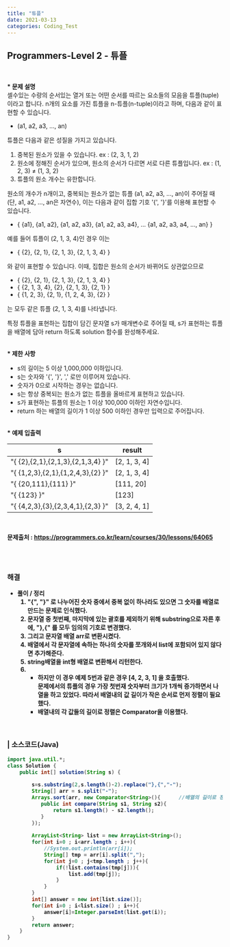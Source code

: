 ```yaml
---
title: "튜플"
date: 2021-03-13
categories: Coding_Test
---
```


## Programmers-Level 2 - 튜플
<br>

<b>* 문제 설명</b><br>
셀수있는 수량의 순서있는 열거 또는 어떤 순서를 따르는 요소들의 모음을 튜플(tuple)이라고 합니다. n개의 요소를 가진 튜플을 n-튜플(n-tuple)이라고 하며, 다음과 같이 표현할 수 있습니다.

- (a1, a2, a3, ..., an)

튜플은 다음과 같은 성질을 가지고 있습니다.
1. 중복된 원소가 있을 수 있습니다. ex : (2, 3, 1, 2)
2. 원소에 정해진 순서가 있으며, 원소의 순서가 다르면 서로 다른 튜플입니다. ex : (1, 2, 3) ≠ (1, 3, 2)
3. 튜플의 원소 개수는 유한합니다.

원소의 개수가 n개이고, 중복되는 원소가 없는 튜플 (a1, a2, a3, ..., an)이 주어질 때(단, a1, a2, ..., an은 자연수), 이는 다음과 같이 집합 기호 '{', '}'를 이용해 표현할 수 있습니다.
- { {a1}, {a1, a2}, {a1, a2, a3}, {a1, a2, a3, a4}, ... {a1, a2, a3, a4, ..., an} }

예를 들어 튜플이 (2, 1, 3, 4)인 경우 이는
- { {2}, {2, 1}, {2, 1, 3}, {2, 1, 3, 4} }

와 같이 표현할 수 있습니다. 이때, 집합은 원소의 순서가 바뀌어도 상관없으므로

- { {2}, {2, 1}, {2, 1, 3}, {2, 1, 3, 4} }
- { {2, 1, 3, 4}, {2}, {2, 1, 3}, {2, 1} }
- { {1, 2, 3}, {2, 1}, {1, 2, 4, 3}, {2} }

는 모두 같은 튜플 (2, 1, 3, 4)를 나타냅니다.

특정 튜플을 표현하는 집합이 담긴 문자열 s가 매개변수로 주어질 때, s가 표현하는 튜플을 배열에 담아 return 하도록 solution 함수를 완성해주세요.
<br>

<br><b>* 제한 사항 </b>

* s의 길이는 5 이상 1,000,000 이하입니다.
* s는 숫자와 '{', '}', ',' 로만 이루어져 있습니다.
* 숫자가 0으로 시작하는 경우는 없습니다.
* s는 항상 중복되는 원소가 없는 튜플을 올바르게 표현하고 있습니다.
* s가 표현하는 튜플의 원소는 1 이상 100,000 이하인 자연수입니다.
* return 하는 배열의 길이가 1 이상 500 이하인 경우만 입력으로 주어집니다.


<br><b>* 예제 입출력<br>

s|result|
|------|------|
|"{ {2},{2,1},{2,1,3},{2,1,3,4} }"|[2, 1, 3, 4]|
|"{ {1,2,3},{2,1},{1,2,4,3},{2} }"|[2, 1, 3, 4]|
|"{ {20,111},{111} }"|[111, 20]|
|"{ {123} }"|[123]|
|"{ {4,2,3},{3},{2,3,4,1},{2,3} }"|[3, 2, 4, 1]|

<br>

문제출처 : <https://programmers.co.kr/learn/courses/30/lessons/64065>

<br><br>

### 해결
* 풀이 / 정리
    1. "{", "}" 로 나누어진 숫자 중에서 중복 없이 하나라도 있으면 그 숫자를 배열로 만드는 문제로 인식했다. 
    2. 문자열 중 첫번째, 마지막에 있는 괄호를 제외하기 위해 substring으로 자른 후에, "},{" 를 모두 임의의 기호로 변경했다. 
    3. 그리고 문자열 배열 arr로 변환시켰다. 
    4. 배열에서 각 문자열에 속하는 하나의 숫자를 쪼개와서 list에 포함되어 있지 않다면 추가해준다. 
    5. string배열을 int형 배열로 변환해서 리턴한다. 
    6. * 하지만 이 경우 예제 5번과 같은 경우 [4, 2, 3, 1] 을 호출했다.<br>
         문제에서의 튜플의 경우 가장 첫번재 숫자부터 크기가 1개씩 증가하면서 나열을 하고 있었다. 따라서 배열내의 값 길이가 작은 순서로 먼저 정렬이 필요했다. 
       * 배열내의 각 값들의 길이로 정렬은 Comparator을 이용했다. 
    


<br>

### | 소스코드(Java)
```java
import java.util.*;
class Solution {
    public int[] solution(String s) {
        
        s=s.substring(2,s.length()-2).replace("},{","-");
        String[] arr = s.split("-");
        Arrays.sort(arr, new Comparator<String>(){      //배열의 길이로 정렬 
           public int compare(String s1, String s2){
               return s1.length() - s2.length();
           } 
        });
        
        ArrayList<String> list = new ArrayList<String>();
        for(int i=0 ; i<arr.length ; i++){
            //System.out.println(arr[i]);
            String[] tmp = arr[i].split(",");
            for(int j=0 ; j<tmp.length ; j++){
                if(!list.contains(tmp[j])){
                    list.add(tmp[j]);
                }
            }
        }
        int[] answer = new int[list.size()];
        for(int i=0 ; i<list.size() ; i++){
            answer[i]=Integer.parseInt(list.get(i));
        }
        return answer;
    }
}
```

